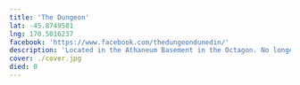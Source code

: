 ```yaml
---
title: 'The Dungeon'
lat: -45.8749581
lng: 170.5016237
facebook: 'https://www.facebook.com/thedungeondunedin/'
description: 'Located in the Athaneum Basement in the Octagon. No longer does gigs.'
cover: ./cover.jpg
died: 0
---
```

